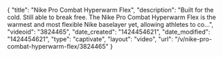 {
    "title": "Nike Pro Combat Hyperwarm Flex",
    "description": "Built for the cold. Still able to break free. The Nike Pro Combat Hyperwarm Flex is the warmest and most flexible Nike baselayer yet, allowing athletes to co...",
    "videoid": "3824465",
    "date_created": "1424454621",
    "date_modified": "1424454621",
    "type": "captivate",
    "layout": "video",
    "url": "\/v\/nike-pro-combat-hyperwarm-flex\/3824465"
}